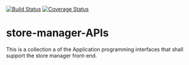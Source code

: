 [![Build Status](https://travis-ci.org/sharkdevs/store-manager-APIs.svg?branch=ft-view-all-products-161305189)](https://travis-ci.org/sharkdevs/store-manager-APIs)
[![Coverage Status](https://coveralls.io/repos/github/sharkdevs/store-manager-APIs/badge.svg?branch=ft-view-all-products-161305189)](https://coveralls.io/github/sharkdevs/store-manager-APIs?branch=ft-view-all-products-161305189) 
# store-manager-APIs
This is a collection a of the Application programming interfaces that shall support the store manager front-end.
